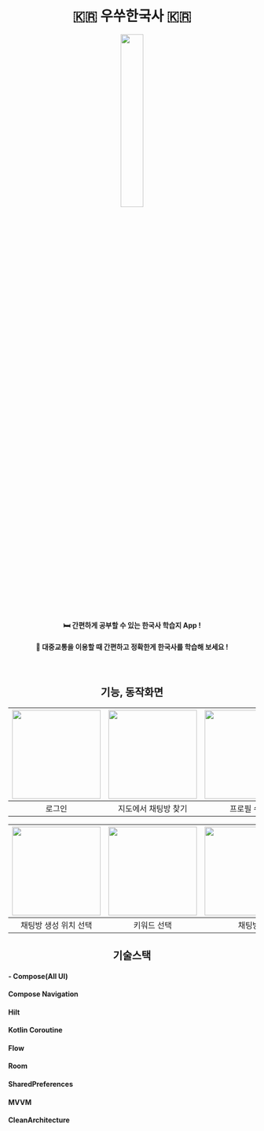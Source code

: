  <h1 align="center">
   🇰🇷 우쑤한국사 🇰🇷<br/>

 
</h1> 
<div align="center">   
    <img src="https://user-images.githubusercontent.com/83493143/215066395-4e1b7b6c-73a1-4dc6-9b73-59964f22c45f.jpeg" width="30%" 
   

</div>

<h4>🛏 간편하게 공부할 수 있는 한국사 학습지 App !<h4>

<h4>🚌 대중교통을 이용할 때 간편하고 정확한게 한국사를 학습해 보세요 !<h4>
 
<br/>

## 기능, 동작화면

|<img src="https://user-images.githubusercontent.com/83493143/205109192-7b25e6c9-f4ce-4ee4-b463-742c1eb510d8.gif" width="180" />|<img src="https://user-images.githubusercontent.com/67995865/205450847-8c80b766-85d0-4eb6-82da-5267faf805a0.gif" width="180"/>|<img src="https://user-images.githubusercontent.com/67748153/207275039-32f88a16-6606-486f-a6ec-877d721e77f0.gif" width="180" />|<img src="https://user-images.githubusercontent.com/83493143/205107836-fa20fc9d-aa03-4b72-bd51-23f0cc0d6ef2.gif" width="180" />|
|:--:|:--:|:--:|:--:|
|로그인|지도에서 채팅방 찾기|프로필 수정|채팅방 생성|

|<img src="https://user-images.githubusercontent.com/67995865/205436537-33c1b5fc-50f6-47b0-9372-49827d1f5bbf.jpg" width="180" />|<img src="https://user-images.githubusercontent.com/67748153/207273926-01e7c274-399c-46d9-b127-85783bc1af05.png" width="180" />|<img src="https://user-images.githubusercontent.com/67995865/205436543-0f8eff78-812e-40b7-a7af-af83e73190e1.jpg" width="180" />|<img src="https://user-images.githubusercontent.com/67748153/207274029-69c8b499-0268-4e15-84aa-4d2967306e76.png" width="180" />|
|:--:|:--:|:--:|:--:|
|채팅방 생성 위치 선택|키워드 선택|채팅방|채팅방 목록|


## 기술스택

<div align="left">
  <h4>- Compose(All UI)</h4>
  <h4>Compose Navigation</h4>
  <h4>Hilt</h4>
  <h4>Kotlin Coroutine</h4>
  <h4>Flow</h4>
  <h4>Room</h4>
  <h4>SharedPreferences</h4>
  <h4>MVVM</h4>
  <h4>CleanArchitecture</h4>
</div>


